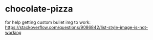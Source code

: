 # chocolate-pizza

for help getting custom bullet img to work:
<https://stackoverflow.com/questions/9086842/list-style-image-is-not-working>